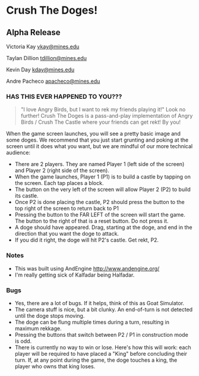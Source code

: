 # Crush The Doges!
## Alpha Release

Victoria Kay <vkay@mines.edu>

Taylan Dillion <tdillion@mines.edu>

Kevin Day <kday@mines.edu>

Andre Pacheco <apacheco@mines.edu>

### HAS THIS EVER HAPPENED TO YOU???
> "I love Angry Birds, but I want to rek my friends playing it!"
Look no further! Crush The Doges is a pass-and-play implementation of Angry Birds / Crush The Castle where your friends can get rekt! By you!

When the game screen launches, you will see a pretty basic image and some doges. We recommend that you just start grunting and poking at the screen until it does what you want, but we are mindful of our more technical audience:

- There are 2 players. They are named Player 1 (left side of the screen) and Player 2 (right side of the screen).
- When the game launches, Player 1 (P1) is to build a castle by tapping on the screen. Each tap places a block.
- The button on the very left of the screen will allow Player 2 (P2) to build its castle.
- Once P2 is done placing the castle, P2 should press the button to the top right of the screen to return back to P1
- Pressing the button to the FAR LEFT of the screen will start the game. The button to the right of that is a reset button. Do not press it.
- A doge should have appeared. Drag, starting at the doge, and end in the direction that you want the doge to attack.
- If you did it right, the doge will hit P2's castle. Get rekt, P2.

### Notes

- This was built using AndEngine <http://www.andengine.org/>
- I'm really getting sick of Kalfadar being Halfadar.

### Bugs

- Yes, there are a lot of bugs. If it helps, think of this as Goat Simulator.
- The camera stuff is nice, but a bit clunky. An end-of-turn is not detected until the doge stops moving.
- The doge can be flung multiple times during a turn, resulting in maximum rekkage.
- Pressing the buttons that switch between P2 / P1 in construction mode is odd.
- There is currently no way to win or lose. Here's how this will work: each player will be required to have placed a "King" before concluding their turn. If, at any point during the game, the doge touches a king, the player who owns that king loses.

